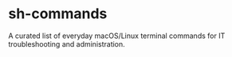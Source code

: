 # sh-commands
A curated list of everyday macOS/Linux terminal commands for IT troubleshooting and administration.
